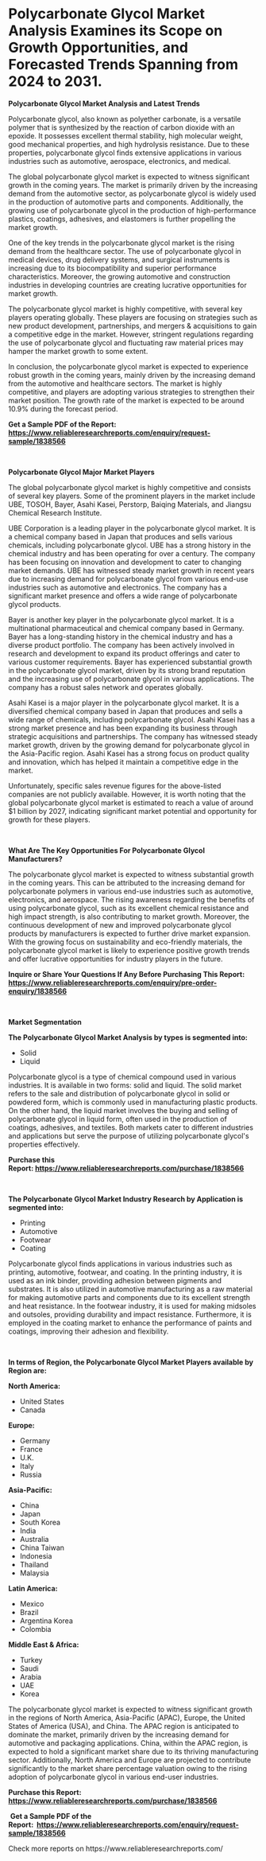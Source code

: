 <p><h1>Polycarbonate Glycol Market Analysis Examines its Scope on Growth Opportunities, and Forecasted Trends Spanning from 2024 to 2031.</h1></p><p><strong>Polycarbonate Glycol Market Analysis and Latest Trends</strong></p>
<p><p>Polycarbonate glycol, also known as polyether carbonate, is a versatile polymer that is synthesized by the reaction of carbon dioxide with an epoxide. It possesses excellent thermal stability, high molecular weight, good mechanical properties, and high hydrolysis resistance. Due to these properties, polycarbonate glycol finds extensive applications in various industries such as automotive, aerospace, electronics, and medical.</p><p>The global polycarbonate glycol market is expected to witness significant growth in the coming years. The market is primarily driven by the increasing demand from the automotive sector, as polycarbonate glycol is widely used in the production of automotive parts and components. Additionally, the growing use of polycarbonate glycol in the production of high-performance plastics, coatings, adhesives, and elastomers is further propelling the market growth.</p><p>One of the key trends in the polycarbonate glycol market is the rising demand from the healthcare sector. The use of polycarbonate glycol in medical devices, drug delivery systems, and surgical instruments is increasing due to its biocompatibility and superior performance characteristics. Moreover, the growing automotive and construction industries in developing countries are creating lucrative opportunities for market growth.</p><p>The polycarbonate glycol market is highly competitive, with several key players operating globally. These players are focusing on strategies such as new product development, partnerships, and mergers & acquisitions to gain a competitive edge in the market. However, stringent regulations regarding the use of polycarbonate glycol and fluctuating raw material prices may hamper the market growth to some extent.</p><p>In conclusion, the polycarbonate glycol market is expected to experience robust growth in the coming years, mainly driven by the increasing demand from the automotive and healthcare sectors. The market is highly competitive, and players are adopting various strategies to strengthen their market position. The growth rate of the market is expected to be around 10.9% during the forecast period.</p></p>
<p><strong>Get a Sample PDF of the Report:&nbsp; <a href="https://www.reliableresearchreports.com/enquiry/request-sample/1838566">https://www.reliableresearchreports.com/enquiry/request-sample/1838566</a></strong></p>
<p>&nbsp;</p>
<p><strong>Polycarbonate Glycol Major Market Players</strong></p>
<p><p>The global polycarbonate glycol market is highly competitive and consists of several key players. Some of the prominent players in the market include UBE, TOSOH, Bayer, Asahi Kasei, Perstorp, Baiqing Materials, and Jiangsu Chemical Research Institute.</p><p>UBE Corporation is a leading player in the polycarbonate glycol market. It is a chemical company based in Japan that produces and sells various chemicals, including polycarbonate glycol. UBE has a strong history in the chemical industry and has been operating for over a century. The company has been focusing on innovation and development to cater to changing market demands. UBE has witnessed steady market growth in recent years due to increasing demand for polycarbonate glycol from various end-use industries such as automotive and electronics. The company has a significant market presence and offers a wide range of polycarbonate glycol products.</p><p>Bayer is another key player in the polycarbonate glycol market. It is a multinational pharmaceutical and chemical company based in Germany. Bayer has a long-standing history in the chemical industry and has a diverse product portfolio. The company has been actively involved in research and development to expand its product offerings and cater to various customer requirements. Bayer has experienced substantial growth in the polycarbonate glycol market, driven by its strong brand reputation and the increasing use of polycarbonate glycol in various applications. The company has a robust sales network and operates globally.</p><p>Asahi Kasei is a major player in the polycarbonate glycol market. It is a diversified chemical company based in Japan that produces and sells a wide range of chemicals, including polycarbonate glycol. Asahi Kasei has a strong market presence and has been expanding its business through strategic acquisitions and partnerships. The company has witnessed steady market growth, driven by the growing demand for polycarbonate glycol in the Asia-Pacific region. Asahi Kasei has a strong focus on product quality and innovation, which has helped it maintain a competitive edge in the market.</p><p>Unfortunately, specific sales revenue figures for the above-listed companies are not publicly available. However, it is worth noting that the global polycarbonate glycol market is estimated to reach a value of around $1 billion by 2027, indicating significant market potential and opportunity for growth for these players.</p></p>
<p>&nbsp;</p>
<p><strong>What Are The Key Opportunities For Polycarbonate Glycol Manufacturers?</strong></p>
<p><p>The polycarbonate glycol market is expected to witness substantial growth in the coming years. This can be attributed to the increasing demand for polycarbonate polymers in various end-use industries such as automotive, electronics, and aerospace. The rising awareness regarding the benefits of using polycarbonate glycol, such as its excellent chemical resistance and high impact strength, is also contributing to market growth. Moreover, the continuous development of new and improved polycarbonate glycol products by manufacturers is expected to further drive market expansion. With the growing focus on sustainability and eco-friendly materials, the polycarbonate glycol market is likely to experience positive growth trends and offer lucrative opportunities for industry players in the future.</p></p>
<p><strong>Inquire or Share Your Questions If Any Before Purchasing This Report: <a href="https://www.reliableresearchreports.com/enquiry/pre-order-enquiry/1838566">https://www.reliableresearchreports.com/enquiry/pre-order-enquiry/1838566</a></strong></p>
<p>&nbsp;</p>
<p><strong>Market Segmentation</strong></p>
<p><strong>The Polycarbonate Glycol Market Analysis by types is segmented into:</strong></p>
<p><ul><li>Solid</li><li>Liquid</li></ul></p>
<p><p>Polycarbonate glycol is a type of chemical compound used in various industries. It is available in two forms: solid and liquid. The solid market refers to the sale and distribution of polycarbonate glycol in solid or powdered form, which is commonly used in manufacturing plastic products. On the other hand, the liquid market involves the buying and selling of polycarbonate glycol in liquid form, often used in the production of coatings, adhesives, and textiles. Both markets cater to different industries and applications but serve the purpose of utilizing polycarbonate glycol's properties effectively.</p></p>
<p><strong>Purchase this Report:&nbsp;<a href="https://www.reliableresearchreports.com/purchase/1838566">https://www.reliableresearchreports.com/purchase/1838566</a></strong></p>
<p>&nbsp;</p>
<p><strong>The Polycarbonate Glycol Market Industry Research by Application is segmented into:</strong></p>
<p><ul><li>Printing</li><li>Automotive</li><li>Footwear</li><li>Coating</li></ul></p>
<p><p>Polycarbonate glycol finds applications in various industries such as printing, automotive, footwear, and coating. In the printing industry, it is used as an ink binder, providing adhesion between pigments and substrates. It is also utilized in automotive manufacturing as a raw material for making automotive parts and components due to its excellent strength and heat resistance. In the footwear industry, it is used for making midsoles and outsoles, providing durability and impact resistance. Furthermore, it is employed in the coating market to enhance the performance of paints and coatings, improving their adhesion and flexibility.</p></p>
<p>&nbsp;</p>
<p><strong>In terms of Region, the Polycarbonate Glycol Market Players available by Region are:</strong></p>
<p>
    <p> <strong> North America: </strong>
        <ul>
            <li>United States</li>
            <li>Canada</li>
        </ul>
        </p> 
    <p> <strong> Europe: </strong>
        <ul>
            <li>Germany</li>
            <li>France</li>
            <li>U.K.</li>
            <li>Italy</li>
            <li>Russia</li>
        </ul>
        </p> 
    <p> <strong> Asia-Pacific: </strong>
        <ul>
            <li>China</li>
            <li>Japan</li>
            <li>South Korea</li>
            <li>India</li>
            <li>Australia</li>
            <li>China Taiwan</li>
            <li>Indonesia</li>
            <li>Thailand</li>
            <li>Malaysia</li>
        </ul>
        </p> 
    <p> <strong> Latin America: </strong>
        <ul>
            <li>Mexico</li>
            <li>Brazil</li>
            <li>Argentina Korea</li>
            <li>Colombia</li>
        </ul>
        </p> 
    <p> <strong> Middle East & Africa: </strong>
        <ul>
            <li>Turkey</li>
            <li>Saudi</li>
            <li>Arabia</li>
            <li>UAE</li>
            <li>Korea</li>
        </ul>
    </p>
    </p>
<p><p>The polycarbonate glycol market is expected to witness significant growth in the regions of North America, Asia-Pacific (APAC), Europe, the United States of America (USA), and China. The APAC region is anticipated to dominate the market, primarily driven by the increasing demand for automotive and packaging applications. China, within the APAC region, is expected to hold a significant market share due to its thriving manufacturing sector. Additionally, North America and Europe are projected to contribute significantly to the market share percentage valuation owing to the rising adoption of polycarbonate glycol in various end-user industries.</p></p>
<p><strong>Purchase this Report: <a href="https://www.reliableresearchreports.com/purchase/1838566">https://www.reliableresearchreports.com/purchase/1838566</a></strong></p>
<p>&nbsp;<strong>Get a Sample PDF of the Report:&nbsp;&nbsp;<a href="https://www.reliableresearchreports.com/enquiry/request-sample/1838566">https://www.reliableresearchreports.com/enquiry/request-sample/1838566</a></strong></p>
<p><strong></strong></p>
<p>Check more reports on https://www.reliableresearchreports.com/</p>